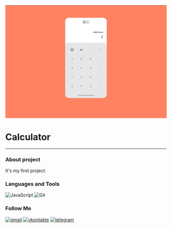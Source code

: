 [![Header](https://github.com/DavidShariev/Calculator/blob/development/img/header.jpg)](https://github.com/DavidShariev/)

# Calculator
___

### About project
It's my first project.

### Languages and Tools
![JavaScript](https://img.shields.io/badge/-JavaScript-000?style=for-the-badge&logo=Javascript)
![Git](https://img.shields.io/badge/-Git-000?style=for-the-badge&logo=GiT)


### Follow Me
[![gmail](https://img.shields.io/badge/-gmail-000?style=for-the-badge&logo=gmail)](https://mail.google.com/mail/david.shariev.08@gmail.com)
[![vkontakte](https://img.shields.io/badge/-vk.com-000?style=for-the-badge&logo=vk)](https://vk.com/veirash02)
[![telegram](https://img.shields.io/badge/-telegram-000?style=for-the-badge&logo=telegram)](https://t.me/artrubec)

